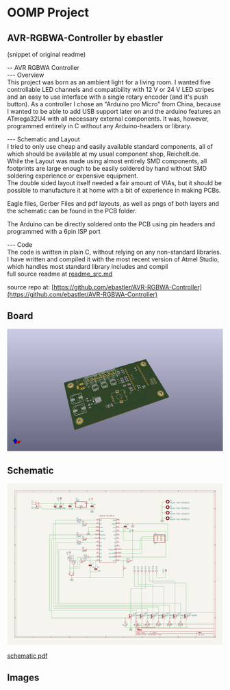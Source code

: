 # OOMP Project  
## AVR-RGBWA-Controller  by ebastler  
  
(snippet of original readme)  
  
-- AVR RGBWA Controller  
--- Overview  
This project was born as an ambient light for a living room. I wanted five controllable LED channels and compatibility with 12 V or 24 V LED stripes and an easy to use interface with a single rotary encoder (and it's push button). As a controller I chose an "Arduino pro Micro" from China, because I wanted to be able to add USB support later on and the arduino features an ATmega32U4 with all necessary external components. It was, however, programmed entirely in C without any Arduino-headers or library.  
  
--- Schematic and Layout  
I tried to only use cheap and easily available standard components, all of which should be available at my usual component shop, Reichelt.de.  
While the Layout was made using almost entirely SMD components, all footprints are large enough to be easily soldered by hand without SMD soldering experience or expensive equipment.  
The double sided layout itself needed a fair amount of VIAs, but it should be possible to manufacture it at home with a bit of experience in making PCBs.  
  
Eagle files, Gerber Files and pdf layouts, as well as pngs of both layers and the schematic can be found in the PCB folder.  
  
The Arduino can be directly soldered onto the PCB using pin headers and programmed with a 6pin ISP port  
  
--- Code  
The code is written in plain C, without relying on any non-standard libraries. I have written and compiled it with the most recent version of Atmel Studio, which handles most standard library includes and compil  
  full source readme at [readme_src.md](readme_src.md)  
  
source repo at: [https://github.com/ebastler/AVR-RGBWA-Controller](https://github.com/ebastler/AVR-RGBWA-Controller)  
## Board  
  
[![working_3d.png](working_3d_600.png)](working_3d.png)  
## Schematic  
  
[![working_schematic.png](working_schematic_600.png)](working_schematic.png)  
  
[schematic pdf](working_schematic.pdf)  
## Images  
